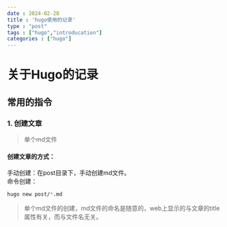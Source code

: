 ```yaml
---
date : 2024-02-28
title : 'hugo使用的记录'
type : "post"
tags : ["hugo","introducation"]
categories : ["hugo"]   
---
```

# 关于Hugo的记录

## 常用的指令

### 1. 创建文章

>单个md文件
#### 创建文章的方式：

手动创建：在post目录下，手动创建md文件。<br>
命令创建：
```bash
hugo new post/*.md  
```


>单个md文件的创建，md文件的命名是随意的，web上显示的与文章的title属性有关，而与文件名无关。



